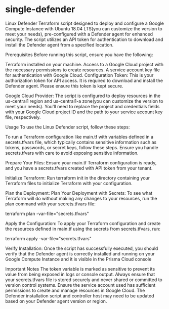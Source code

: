# single-defender
Linux Defender
Terraform script designed to deploy and configure a Google Compute Instance with Ubuntu 18.04 LTS(you can customize the version to meet your needs), pre-configured with a Defender agent for enhanced security. The script utilizes an API token for authentication to download and install the Defender agent from a specified location.

Prerequisites
Before running this script, ensure you have the following:

Terraform installed on your machine.
Access to a Google Cloud project with the necessary permissions to create resources.
A service account key file for authentication with Google Cloud.
Configuration
Token: This is your authorization token for API access. It is required to download and install the Defender agent. Please ensure this token is kept secure.

Google Cloud Provider: The script is configured to deploy resources in the us-central1 region and us-central1-a zone(you can customize the version to meet your needs). You'll need to replace the project and credentials fields with your Google Cloud project ID and the path to your service account key file, respectively.

Usage
To use the Linux Defender script, follow these steps:

To run a Terraform configuration like main.tf with variables defined in a secrets.tfvars file, which typically contains sensitive information such as tokens, passwords, or secret keys, follow these steps. Ensure you handle secrets.tfvars with care to avoid exposing sensitive information.

Prepare Your Files: Ensure your main.tf Terraform configuration is ready, and you have a secrets.tfvars created with API token from your tenant.

Initialize Terraform:
Run terraform init in the directory containing your Terraform files to initialize Terraform with your configuration.

Plan the Deployment:
Plan Your Deployment with Secrets: To see what Terraform will do without making any changes to your resources, run the plan command with your secrets.tfvars file:

terraform plan -var-file="secrets.tfvars"

Apply the Configuration:
To apply your Terraform configuration and create the resources defined in main.tf using the secrets from secrets.tfvars, run:

terraform apply -var-file="secrets.tfvars"

Verify Installation:
Once the script has successfully executed, you should verify that the Defender agent is correctly installed and running on your Google Compute Instance and it is visible in the Prisma Cloud console

Important Notes
The token variable is marked as sensitive to prevent its value from being exposed in logs or console output.
Always ensure that your secrets.tfvars file is stored securely and never shared or committed to version control systems. 
Ensure the service account used has sufficient permissions to create and manage resources in Google Cloud.
The Defender installation script and controller host may need to be updated based on your Defender agent version or region.
